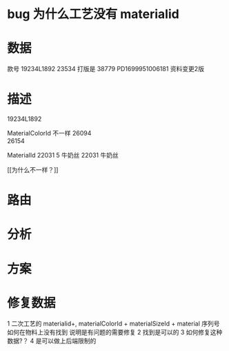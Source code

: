 # bug 为什么工艺没有 materialid
# 数据
款号 19234L1892  23534
打版是  38779  PD1699951006181 资料变更2版
# 描述
19234L1892

MaterialColorId 不一样
26094  
26154

MaterialId
22031   5 牛奶丝
22031 牛奶丝


[[为什么不一样？]]


# 路由
# 分析
# 方案
# 修复数据
1 二次工艺的 materialid+, materialColorId + materialSizeId + material 序列号如何在物料上没有找到
说明是有问题的需要修复
2 找到是可以的
3 如何修复这种数据?？
4 是可以做上后端限制的 
